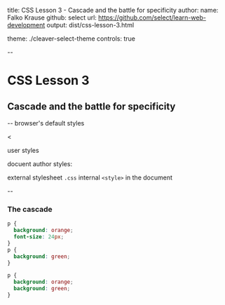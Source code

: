 title: CSS Lesson 3 - Cascade and the battle for specificity
author:
  name: Falko Krause
  github: select
  url: https://github.com/select/learn-web-development
output: dist/css-lesson-3.html
<!-- theme: ./revealjs-theme -->
theme: ./cleaver-select-theme
controls: true

--
# CSS Lesson 3
## Cascade and the battle for specificity

--
browser's default styles

&lt;

user styles

docuent author styles:

external stylesheet `.css`
internal `<style>` in the document

--
### The cascade
```css
p {
  background: orange;
  font-size: 24px;
}
p {
  background: green;
}
```


```css
p {
  background: orange;
  background: green;
}
```
